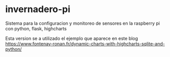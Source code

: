 # invernadero-pi
Sistema para la configuracion y monitoreo de sensores en la raspberry pi con python, flask, highcharts

Esta version se a utilizado el ejemplo que aparece en este blog https://www.fontenay-ronan.fr/dynamic-charts-with-highcharts-sqlite-and-python/
